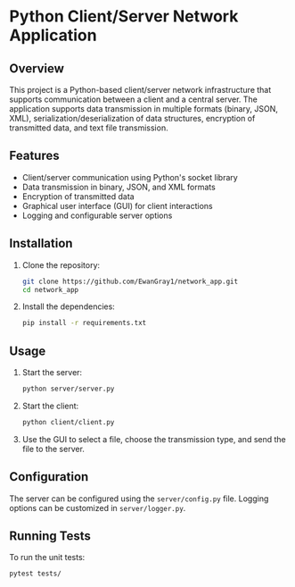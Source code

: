 # Python Client/Server Network Application

## Overview

This project is a Python-based client/server network infrastructure that supports communication between a client and a central server. The application supports data transmission in multiple formats (binary, JSON, XML), serialization/deserialization of data structures, encryption of transmitted data, and text file transmission.

## Features

- Client/server communication using Python's socket library
- Data transmission in binary, JSON, and XML formats
- Encryption of transmitted data
- Graphical user interface (GUI) for client interactions
- Logging and configurable server options

## Installation

1. Clone the repository:

    ```bash
    git clone https://github.com/EwanGray1/network_app.git
    cd network_app
    ```

2. Install the dependencies:

    ```bash
    pip install -r requirements.txt
    ```

## Usage

1. Start the server:

    ```bash
    python server/server.py
    ```

2. Start the client:

    ```bash
    python client/client.py
    ```

3. Use the GUI to select a file, choose the transmission type, and send the file to the server.

## Configuration

The server can be configured using the `server/config.py` file. Logging options can be customized in `server/logger.py`.

## Running Tests

To run the unit tests:

```bash
pytest tests/
```
